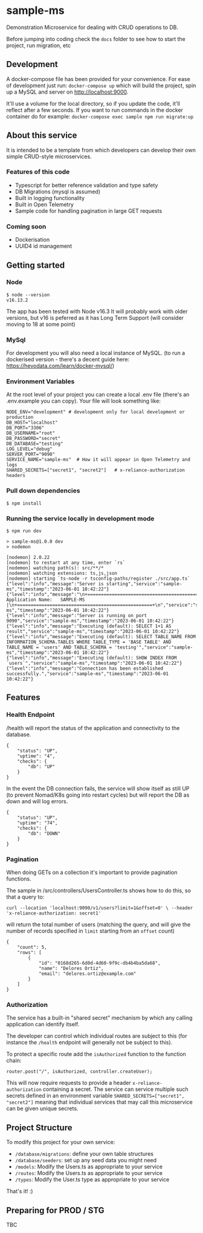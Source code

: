 # sample-ms

Demonstration Microservice for dealing with CRUD operations to DB.

Before jumping into coding check the `docs` folder to see how to start the project, run migration, etc

## Development

A docker-compose file has been provided for your convenience. For ease of development just run: `docker-compose up`
which will build the project, spin up a MySQL and server on [http://localhost:9000](http://localhost:9000).

It'll use a volume for the local directory, so if you update the code, it'll reflect after a few seconds. If you want to
run commands in the docker container do for example: `docker-compose exec sample npm run migrate:up`

## About this service

It is intended to be a template from which developers can develop their own simple CRUD-style microservices.

### Features of this code

- Typescript for better reference validation and type safety
- DB Migrations (mysql is assumed)
- Built in logging functionality
- Built in Open Telemetry
- Sample code for handling pagination in large GET requests

### Coming soon

- Dockerisation
- UUID4 id management

## Getting started

### Node

```
$ node --version
v16.13.2
```

The app has been tested with Node v16.3 It will probably work with older versions, but v16 is peferred as it has Long
Term Support (will consider moving to 18 at some point)

### MySql

For development you will also need a local instance of MySQL. (to run a dockerised version - there's a decent guide
here: https://hevodata.com/learn/docker-mysql/)

### Environment Variables

At the root level of your project you can create a local .env file (there's an .env.example you can copy). Your file
will look something like:

```
NODE_ENV="development" # development only for local development or production
DB_HOST="localhost"
DB_PORT="3306"
DB_USERNAME="root"
DB_PASSWORD="secret"
DB_DATABASE="testing"
LOG_LEVEL="debug"
SERVER_PORT="9090"
SERVICE_NAME="sample-ms"  # How it will appear in Open Telemetry and logs
SHARED_SECRETS=["secret1", "secret2"]   # x-reliance-authorization headers
```

### Pull down dependencies

```
$ npm install
```

### Running the service locally in development mode

```
$ npm run dev

> sample-ms@1.0.0 dev
> nodemon

[nodemon] 2.0.22
[nodemon] to restart at any time, enter `rs`
[nodemon] watching path(s): src/**/*
[nodemon] watching extensions: ts,js,json
[nodemon] starting `ts-node -r tsconfig-paths/register ./src/app.ts`
{"level":"info","message":"Server is starting","service":"sample-ms","timestamp":"2023-06-01 10:42:22"}
{"level":"info","message":"\n+==================================================+\n| Application Name:   SAMPLE-MS                    |\n+==================================================+\n","service":"sample-ms","timestamp":"2023-06-01 10:42:22"}
{"level":"info","message":"Server is running on port 9090","service":"sample-ms","timestamp":"2023-06-01 10:42:22"}
{"level":"info","message":"Executing (default): SELECT 1+1 AS result","service":"sample-ms","timestamp":"2023-06-01 10:42:22"}
{"level":"info","message":"Executing (default): SELECT TABLE_NAME FROM INFORMATION_SCHEMA.TABLES WHERE TABLE_TYPE = 'BASE TABLE' AND TABLE_NAME = 'users' AND TABLE_SCHEMA = 'testing'","service":"sample-ms","timestamp":"2023-06-01 10:42:22"}
{"level":"info","message":"Executing (default): SHOW INDEX FROM `users`","service":"sample-ms","timestamp":"2023-06-01 10:42:22"}
{"level":"info","message":"Connection has been established successfully.","service":"sample-ms","timestamp":"2023-06-01 10:42:22"}

```

## Features

### Health Endpoint

/health will report the status of the application and connectivity to the database.

```
{
    "status": "UP",
    "uptime": "4",
    "checks": {
        "db": "UP"
    }
}
```

In the event the DB connection fails, the service will show itself as still UP (to prevent Nomad/K8s going into restart
cycles) but will report the DB as down and will log errors.

```
{
    "status": "UP",
    "uptime": "74",
    "checks": {
        "db": "DOWN"
    }
}
```

### Pagination

When doing GETs on a collection it's important to provide pagination functions.

The sample in /src/controllers/UsersController.ts shows how to do this, so that a query to:

`curl --location 'localhost:9090/v1/users?limit=1&offset=0' \ --header 'x-reliance-authorization: secret1'`

will return the total number of users (matching the query, and will give the number of records specified in `limit`
starting from an `offset` count)

```
{
    "count": 5,
    "rows": [
        {
            "id": "0168d265-6d0d-4d60-9f9c-db4b4ba5da68",
            "name": "Delores Ortiz",
            "email": "delores.ortiz@example.com"
        }
    ]
}
```

### Authorization

The service has a built-in "shared secret" mechanism by which any calling application can identify itself.

The developer can control which individual routes are subject to this (for instance the `/health` endpoint will
generally not be subject to this).

To protect a specific route add the `isAuthorized` function to the function chain:

```
router.post("/", isAuthorized, controller.createUser);
```

This will now require requests to provide a header `x-reliance-authorization` containing a secret. The service can
service multiple such secrets defined in an environment variable `SHARED_SECRETS=["secret1", "secret2"]` meaning that
individual services that may call this microservice can be given unique secrets.

## Project Structure

To modify this project for your own service:

- `/database/migrations`: define your own table structures
- `/database/seeders`: set up any seed data you might need
- `/models`: Modify the Users.ts as appropriate to your service
- `/routes`: Modify the Users.ts as appropriate to your service
- `/types`: Modify the User.ts type as appropriate to your service

That's it! :)

## Preparing for PROD / STG

TBC
